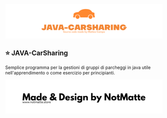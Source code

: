 <div align="center">
  <a href="https://ds.notmatte.store/">
    <img src="img/1.png" alt="Logo">
  </a>
</div>



## ⭐ JAVA-CarSharing

Semplice programma per la gestioni di gruppi di parcheggi in java
utile nell'apprendimento o come esercizio per principianti.


<div align="center">
  <a href="https://ds.notmatte.store/">
    <img src="img/6.png" alt="Logo">
  </a>
</div>
